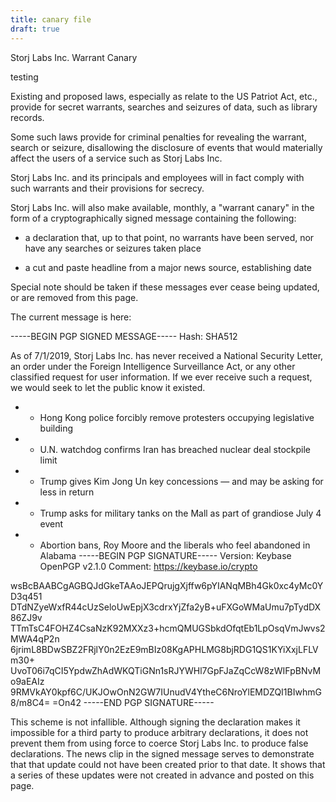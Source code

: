 ```yaml
---
title: canary file
draft: true
---
```


Storj Labs Inc. Warrant Canary

testing

Existing and proposed laws, especially as relate to the US Patriot Act, etc., provide for secret warrants,
searches and seizures of data, such as library records.

Some such laws provide for criminal penalties for revealing the warrant, search or seizure, disallowing the
disclosure of events that would materially affect the users of a service such as Storj Labs Inc.

Storj Labs Inc. and its principals and employees will in fact comply with such warrants and their provisions
for secrecy.

Storj Labs Inc. will also make available, monthly, a "warrant canary" in the form of a cryptographically signed
message containing the following:

- a declaration that, up to that point, no warrants have been served, nor have any searches or seizures
  taken place

- a cut and paste headline from a major news source, establishing date

Special note should be taken if these messages ever cease being updated, or are removed from this page.

The current message is here:

-----BEGIN PGP SIGNED MESSAGE-----
Hash: SHA512

As of 7/1/2019, Storj Labs Inc. has never received a National Security Letter, an order under the Foreign Intelligence
 Surveillance Act, or any other classified request for user information. If we ever receive such a request, we would
 seek to let the public know it existed.

- - Hong Kong police forcibly remove protesters occupying legislative building
- - U.N. watchdog confirms Iran has breached nuclear deal stockpile limit
- - Trump gives Kim Jong Un key concessions — and may be asking for less in return
- - Trump asks for military tanks on the Mall as part of grandiose July 4 event
- - Abortion bans, Roy Moore and the liberals who feel abandoned in Alabama
-----BEGIN PGP SIGNATURE-----
Version: Keybase OpenPGP v2.1.0
Comment: https://keybase.io/crypto

wsBcBAABCgAGBQJdGkeTAAoJEPQrujgXjffw6pYIANqMBh4Gk0xc4yMc0YD3q451
DTdNZyeWxfR44cUzSeloUwEpjX3cdrxYjZfa2yB+uFXGoWMaUmu7pTydDX86ZJ9v
TTmTsC4FOHZ4CsaNzK92MXXz3+hcmQMUGSbkdOfqtEb1LpOsqVmJwvs2MWA4qP2n
6jrimL8BDwSBZ2FRjlY0n2EzE9mBIz08KgAPHLMG8bjRDG1QS1KYiXxjLFLVm30+
UvoT06i7qCI5YpdwZhAdWKQTiGNn1sRJYWHl7GpFJaZqCcW8zWIFpBNvMo9aEAIz
9RMVkAY0kpf6C/UKJOwOnN2GW7IUnudV4YtheC6NroYlEMDZQI1BIwhmG8/m8C4=
=On42
-----END PGP SIGNATURE-----


This scheme is not infallible.  Although signing the declaration makes it impossible for a third party to produce
arbitrary declarations, it does not prevent them from using force to coerce Storj Labs Inc. to produce false
declarations. The news clip in the signed message serves to demonstrate that that update could not have been
created prior to that date.  It shows that a series of these updates were not created in advance and posted
on this page.
